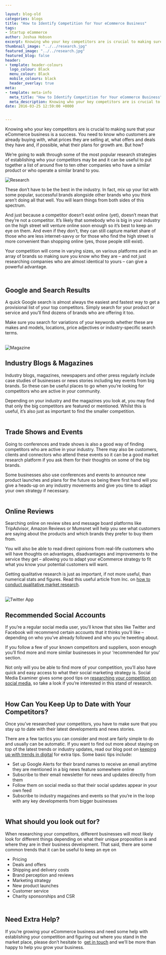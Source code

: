 ```yaml
--- 

layout: blog-old
categories: blogs
title: "How to Identify Competition for Your eCommerce Business"
tags:
- Startup eCommerce
author: Joshua Hobson
excerpt: Knowing who your key competitors are is crucial to making sure that your eCommerce business is a success. You need to know who customers are already buying with, what prices they are selling at, what offers and deals they have and, if possible, what their plans for growth are. But how?
thumbnail_image: "../../research.jpg"
featured_image: "../../research.jpg"
featured_blog: false
header:
- template: header-colours
  logo_colour: Black
  menu_colour: Black
  mobile_colours: black
  header_overlay: true
meta:
- template: meta-info
  meta_title: "How to Identify Competition for Your eCommerce Business"
  meta_description: Knowing who your key competitors are is crucial to making sure that your eCommerce business is a success. You need to know who customers are already buying with, what prices they are selling at, what offers and deals they have and, if possible, what their plans for growth are. But how?
date: 2016-03-25 12:59:00 +0000


--- 
```

Knowing who your key competitors are is crucial to making sure that your eCommerce business is a success. You need to know who customers are already buying with, what prices they are selling at, what offers and deals they have and, if possible, what their plans for growth are. But how?

We’re going to walk through some of the most popular research strategies of establishing who your competitors may be and it can be useful to put together a list of around five to ten other companies who have a similar product or who operate a similar brand to you.

![Research](../../research.jpg)

These don’t have to be the best in the industry. In fact, mix up your list with some popular, successful brands alongside other brands who you think aren’t doing all that well. You will learn things from both sides of this spectrum.

And just because a competitor doesn’t exist online (yet), doesn’t mean that they’re not a competitor. It’s likely that somebody who is big in your industry on the high street will venture online soon enough so it’s best to keep an eye on them. And even if they don’t, they can still capture market share of those who are less internet-savvy or for those who find the high street is more convenient than shopping online (yes, those people still exist).

Your competition will come in varying sizes, on various platforms and in an array of brands so making sure you know who they are – and not just researching companies who are almost identical to yours – can give a powerful advantage.

   
Google and Search Results
-----------------------------

A quick Google search is almost always the easiest and fastest way to get a provisional list of your top competitors. Simply search for your product or service and you’ll find dozens of brands who are offering it too.

Make sure you search for variations of your keywords whether these are makes and models, locations, price adjectives or industry-specific search terms.  
 

![Magazine](../../magazine.jpg)

Industry Blogs & Magazines
--------------------------

Industry blogs, magazines, newspapers and other press regularly include case studies of businesses or news stories including key events from big brands. So these can be useful places to go when you’re looking for competitors who are active in your community.

Depending on your industry and the magazines you look at, you may find that only the big competitors are featured or mentioned. Whilst this is useful, it’s also just as important to find the smaller competition.  
 

Trade Shows and Events
----------------------

Going to conferences and trade shows is also a good way of finding competitors who are active in your industry. There may also be customers, clients and connectors who attend these events so it can be a good market research platform if you ask them for their thoughts on some of the big brands.

Some businesses also use conferences and events to announce new product launches and plans for the future so being there first hand will you give a heads-up on any industry movements and give you time to adapt your own strategy if necessary.  
 

Online Reviews
--------------

Searching online on review sites and message board platforms like TripAdvisor, Amazon Reviews or Mumsnet will help you see what customers are saying about the products and which brands they prefer to buy them from.

You will also be able to read direct opinions from real-life customers who will have thoughts on advantages, disadvantages and improvements to the service they get – allowing you to adapt your eCommerce strategy to fit what you know your potential customers will want.

Getting qualitative research is just as important, if not more useful, than numerical stats and figures. Read this useful article from Inc. on [how to conduct qualitative market research](https://www.inc.com/guides/2010/10/how-to-conduct-qualitative-market-research.html).  
 

![Twitter App](../../twitter-app.jpg)

Recommended Social Accounts
---------------------------

If you’re a regular social media user, you’ll know that sites like Twitter and Facebook will recommend certain accounts that it thinks you’ll like – depending on who you’ve already followed and who you’re tweeting about.

If you follow a few of your known competitors and suppliers, soon enough you’ll find more and more similar businesses in your ‘recommended for you’ section.

Not only will you be able to find more of your competition, you’ll also have quick and easy access to what their social marketing strategy is. Social Media Examiner gives some good tips on [researching your competition on social media](https://www.socialmediaexaminer.com/research-competition-with-social-media/), so take a look if you’re interested in this stand of research.  
 

How Can You Keep Up to Date with Your Competitors?
--------------------------------------------------

Once you’ve researched your competitors, you have to make sure that you stay up to date with their latest developments and news stories.

There are a few tactics you can consider and most are fairly simple to do and usually can be automatic. If you want to find out more about staying on top of the latest trends or industry updates, read our blog post on [keeping up with trends in digital](https://www.statementagency.com/blog/2016/02/how-to-keep-up-with-trends-in-digital) for extra tips. Some basic tips include:

*   Set up Google Alerts for their brand names to receive an email anytime they are mentioned in a big news feature somewhere online
*   Subscribe to their email newsletter for news and updates directly from them
*   Follow them on social media so that their social updates appear in your own feed
*   Subscribe to industry magazines and events so that you’re in the loop with any key developments from bigger businesses  
     

What should you look out for?
-----------------------------

When researching your competitors, different businesses will most likely look for different things depending on what their unique proposition is and where they are in their business development. That said, there are some common trends that it can be useful to keep an eye on

*   Pricing
*   Deals and offers
*   Shipping and delivery costs
*   Brand perception and reviews
*   Marketing strategy
*   New product launches
*   Customer service
*   Charity sponsorships and CSR

   
Need Extra Help?
--------------------

If you’re growing your eCommerce business and need some help with establishing your competition and figuring out where you stand in the market place, please don’t hesitate to  [get in touch](/contact-us) and we’ll be more than happy to help you grow your business.